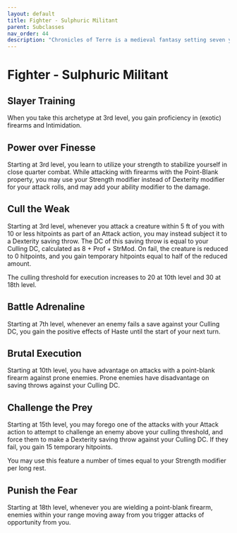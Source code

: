 ```yaml
---
layout: default
title: Fighter - Sulphuric Militant
parent: Subclasses
nav_order: 44
description: "Chronicles of Terre is a medieval fantasy setting seven years in the writing, currently for dungeons & dragons 5th edition."
---
```


# Fighter - Sulphuric Militant

## Slayer Training

When you take this archetype at 3rd level, you gain proficiency in (exotic) firearms and Intimidation.

## Power over Finesse

Starting at 3rd level, you learn to utilize your strength to stabilize yourself in close quarter combat. While attacking with firearms with the Point-Blank property, you may use your Strength modifier instead of Dexterity modifier for your attack rolls, and may add your ability modifier to the damage.

## Cull the Weak

Starting at 3rd level, whenever you attack a creature within 5 ft of you with 10 or less hitpoints as part of an Attack action, you may instead subject it to a Dexterity saving throw. The DC of this saving throw is equal to your Culling DC, calculated as 8 + Prof + StrMod. On fail, the creature is reduced to 0 hitpoints, and you gain temporary hitpoints equal to half of the reduced amount.

The culling threshold for execution increases to 20 at 10th level and 30 at 18th level.

## Battle Adrenaline

Starting at 7th level, whenever an enemy fails a save against your Culling DC, you gain the positive effects of Haste until the start of your next turn.

## Brutal Execution

Starting at 10th level, you have advantage on attacks with a point-blank firearm against prone enemies. Prone enemies have disadvantage on saving throws against your Culling DC.

## Challenge the Prey

Starting at 15th level, you may forego one of the attacks with your Attack action to attempt to challenge an enemy above your culling threshold, and force them to make a Dexterity saving throw against your Culling DC. If they fail, you gain 15 temporary hitpoints.

You may use this feature a number of times equal to your Strength modifier per long rest.

## Punish the Fear

Starting at 18th level, whenever you are wielding a point-blank firearm, enemies within your range moving away from you trigger attacks of opportunity from you.
